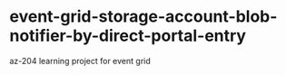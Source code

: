 # event-grid-storage-account-blob-notifier-by-direct-portal-entry
az-204 learning project for event grid
